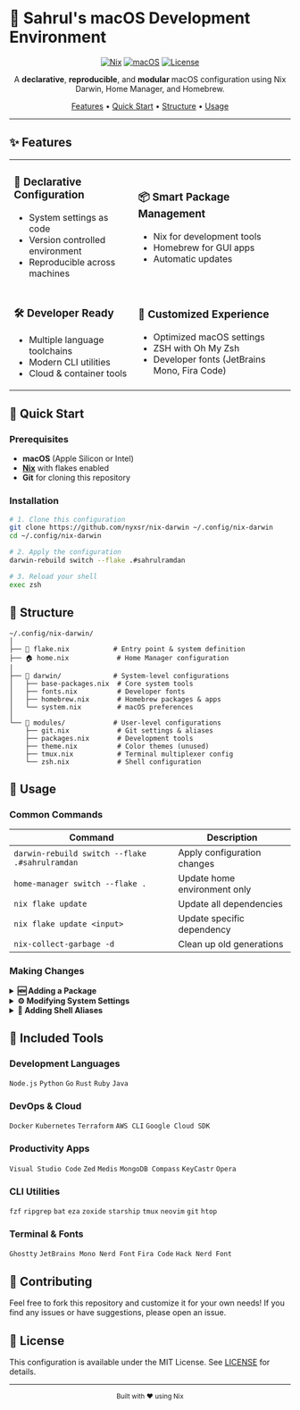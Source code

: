 # 🍏 Sahrul's macOS Development Environment

<div align="center">

[![Nix](https://img.shields.io/badge/Built%20With-Nix-5277C3?style=for-the-badge&logo=nixos&logoColor=white)](https://nixos.org)
[![macOS](https://img.shields.io/badge/macOS-Sequoia+-292e33?style=for-the-badge&logo=apple&logoColor=white)](https://www.apple.com/macos)
[![License](https://img.shields.io/badge/License-MIT-green.svg?style=for-the-badge)](LICENSE)

A **declarative**, **reproducible**, and **modular** macOS configuration using Nix Darwin, Home Manager, and Homebrew.

[Features](#-features) • [Quick Start](#-quick-start) • [Structure](#-structure) • [Usage](#-usage)

</div>

---

## ✨ Features

<table>
<tr>
<td>

### 🎯 **Declarative Configuration**
- System settings as code
- Version controlled environment
- Reproducible across machines

</td>
<td>

### 📦 **Smart Package Management**
- Nix for development tools
- Homebrew for GUI apps
- Automatic updates

</td>
</tr>
<tr>
<td>

### 🛠️ **Developer Ready**
- Multiple language toolchains
- Modern CLI utilities
- Cloud & container tools

</td>
<td>

### 🎨 **Customized Experience**
- Optimized macOS settings
- ZSH with Oh My Zsh
- Developer fonts (JetBrains Mono, Fira Code)

</td>
</tr>
</table>

## 🚀 Quick Start

### Prerequisites

- **macOS** (Apple Silicon or Intel)
- **[Nix](https://nixos.org/download.html)** with flakes enabled
- **Git** for cloning this repository

### Installation

```bash
# 1. Clone this configuration
git clone https://github.com/nyxsr/nix-darwin ~/.config/nix-darwin
cd ~/.config/nix-darwin

# 2. Apply the configuration
darwin-rebuild switch --flake .#sahrulramdan

# 3. Reload your shell
exec zsh
```

## 📁 Structure

```
~/.config/nix-darwin/
│
├── 📄 flake.nix           # Entry point & system definition
├── 🏠 home.nix            # Home Manager configuration
│
├── 🍎 darwin/             # System-level configurations
│   ├── base-packages.nix  # Core system tools
│   ├── fonts.nix          # Developer fonts
│   ├── homebrew.nix       # Homebrew packages & apps
│   └── system.nix         # macOS preferences
│
└── 🧩 modules/            # User-level configurations
    ├── git.nix            # Git settings & aliases
    ├── packages.nix       # Development tools
    ├── theme.nix          # Color themes (unused)
    ├── tmux.nix           # Terminal multiplexer config
    └── zsh.nix            # Shell configuration
```

## 🔧 Usage

### Common Commands

| Command | Description |
|---------|-------------|
| `darwin-rebuild switch --flake .#sahrulramdan` | Apply configuration changes |
| `home-manager switch --flake .` | Update home environment only |
| `nix flake update` | Update all dependencies |
| `nix flake update <input>` | Update specific dependency |
| `nix-collect-garbage -d` | Clean up old generations |

### Making Changes

<details>
<summary><b>🆕 Adding a Package</b></summary>

**For CLI tools**, edit `modules/packages.nix`:
```nix
home.packages = with pkgs; [
  # ... existing packages
  your-new-package
];
```

**For GUI applications**, edit `darwin/homebrew.nix`:
```nix
casks = [
  # ... existing casks
  "your-gui-app"
];
```
</details>

<details>
<summary><b>⚙️ Modifying System Settings</b></summary>

Edit `darwin/system.nix` to change macOS preferences:
```nix
system.defaults = {
  dock.autohide = true;  # Example setting
  # Add your preferences here
};
```
</details>

<details>
<summary><b>🐚 Adding Shell Aliases</b></summary>

Edit `modules/zsh.nix`:
```nix
shellAliases = {
  # ... existing aliases
  myalias = "your-command";
};
```
</details>

## 🌟 Included Tools

### Development Languages
`Node.js` `Python` `Go` `Rust` `Ruby` `Java`

### DevOps & Cloud
`Docker` `Kubernetes` `Terraform` `AWS CLI` `Google Cloud SDK`

### Productivity Apps
`Visual Studio Code` `Zed` `Medis` `MongoDB Compass` `KeyCastr` `Opera`

### CLI Utilities
`fzf` `ripgrep` `bat` `eza` `zoxide` `starship` `tmux` `neovim` `git` `htop`

### Terminal & Fonts
`Ghostty` `JetBrains Mono Nerd Font` `Fira Code` `Hack Nerd Font`

## 🤝 Contributing

Feel free to fork this repository and customize it for your own needs! If you find any issues or have suggestions, please open an issue.

## 📝 License

This configuration is available under the MIT License. See [LICENSE](LICENSE) for details.

---

<div align="center">
<sub>Built with ❤️ using Nix</sub>
</div>